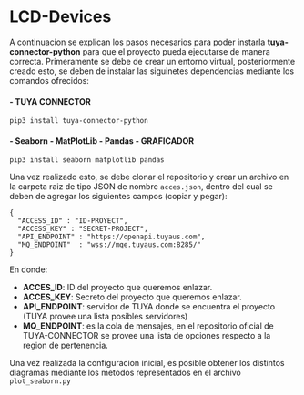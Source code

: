 # LCD-Devices

A continuacion se explican los pasos necesarios para poder instarla **tuya-connector-python**
para que el proyecto pueda ejecutarse de manera correcta.
Primeramente se debe de crear un entorno virtual, posteriormente creado esto, se deben de instalar las siguinetes
dependencias mediante los comandos ofrecidos:

#### - TUYA CONNECTOR

`pip3 install tuya-connector-python`

#### - Seaborn - MatPlotLib - Pandas - GRAFICADOR

`pip3 install seaborn matplotlib pandas`

Una vez realizado esto, se debe clonar el repositorio y crear un archivo en la carpeta raiz de tipo
JSON de nombre `acces.json`, dentro del cual se deben de agregar los siguientes campos (copiar y pegar):

```
{
  "ACCESS_ID" : "ID-PROYECT",
  "ACCESS_KEY" : "SECRET-PROJECT",
  "API_ENDPOINT" : "https://openapi.tuyaus.com",
  "MQ_ENDPOINT"  : "wss://mqe.tuyaus.com:8285/"
}
```

En donde:
- **ACCES_ID**: ID del proyecto que queremos enlazar.
- **ACCES_KEY**: Secreto del proyecto que queremos enlazar.
- **API_ENDPOINT**: servidor de TUYA donde se encuentra el proyecto (TUYA provee una lista posibles servidores)
- **MQ_ENDPOINT**: es la cola de mensajes, en el repositorio oficial de TUYA-CONNECTOR se provee una lista de opciones respecto a la region de pertenencia.

Una vez realizada la configuracion inicial, es posible obtener los distintos diagramas
mediante los metodos representados en el archivo `plot_seaborn.py`